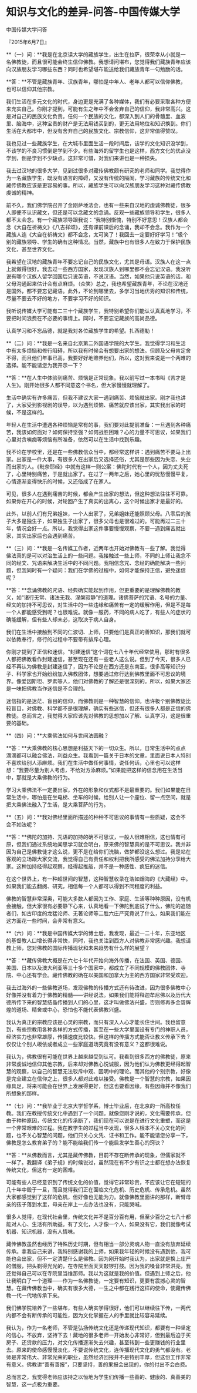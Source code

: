 # 知识与文化的差异-问答-中国传媒大学

中国传媒大学问答

『2015年6月7日』

**（一）问：**我是在北京读大学的藏族学生，出生在拉萨，很荣幸从小就是一名佛教徒，而且很可能会终生信仰佛教。我想请问堪布，您觉得我们藏族青年应该向汉族朋友学习哪些东西？同时也希望堪布能送给我们藏族青年一句勉励的话。

**答：**不管是藏族青年、汉族青年，哪怕是中年人、老年人都可以信仰佛教，也可以信仰其他宗教。

我们生活在多元文化的时代，身边更是充满了各种媒体，我们有必要采取各种方便来充实自己。你刚才提到，可能有生之年中不会舍弃自己的信仰，我非常高兴。这是对自己的民族文化负责。任何一个民族的文化，都深入到人们的骨髓里、血液里、脑海中，这种宝贵的财产是无法用钱买到的，更无法用地位和知识换到。你们生活在大都市中，但没有舍弃自己的民族文化、宗教信仰，这非常值得赞叹。

我也见过一些藏族学生，在大城市里面生活一段时间后，该学的文化知识没学到，不该学的不良习惯倒是学到不少。有些海外的留学生也是这样，西方文化的优点没学到，倒是学到不少缺点。这非常可惜，对我们来讲也是一种损失。

我去过汉地的很多大学，见到过很多对藏传佛教颇有研究的老师和同学。我觉得作为一名藏族学生，既没有语言的障碍，又没有传统的隔阂，学习藏族的传统文化和藏传佛教应该是更容易的事。所以，藏族学生可以向汉族朋友学习这种对藏传佛教虔诚的精神。

前不久，我们佛学院召开了金刚萨埵法会，也有一些来自汉地的虔诚佛教徒，很多人即便不认识藏文，但还是可以念藏文的念诵。反观一些藏族领导和学生，很多人都不太会念。有一个藏族领导跟我说：“我特别惭愧，特别不好意思！汉族人都会念《大自在祈祷文》《八吉祥颂》，还有课前课后的念诵，我却不会念。我作为一个藏族人连《大自在祈祷文》都不会念，太可笑了！我回去一定要好好学习！”极个别的藏族领导、学生的确有这种情况。当然，藏族中也有很多人在致力于保护民族文化，甚至世界文化。

我希望在汉地的藏族青年不要忘记自己的民族文化，尤其是母语。汉族人在这一点上就做得很好。我去过一些西方国家，发现汉族人到哪里都不会忘记汉语。我没听说有哪个汉族人留学回国后只说英语，不说汉语。当然，如果他只说英语的话，和父母沟通起来估计会有点麻烦。（众笑）总之，我也希望藏族青年，不论在汉地还是国外，都不要忘记藏语。此外，不论到哪里去，多学习当地优秀的知识和传统，尽量不要去不好的地方，不要学习不好的知识。

我听说传媒大学可能有二三十个藏族学生，我特别希望你们能认认真真地学习，不要把时间浪费在不必要的事情上。同时，不要忘记藏族的高尚品德。

认真学习和不忘品德，就是我对各位藏族学生的希望。扎西德勒！

**（二）问：**我是一名来自北京第二外国语学院的大学生。我觉得学习和生活中有太多烦恼和修行阻碍，所以我有时候会有想要出家的想法。但顾及父母肯定舍不得，而且他们年事已高，我要好好地赡养他们，所以，这对我来说是一个两难的选择。能不能请您为我开示一下？

**答：**在人生中体验到痛苦、烦恼是正常现象。我以前写过一本书叫《苦才是人生》。刚开始很多人都不同意这个书名，但大家慢慢就理解了。

生活中确实有许多痛苦，但我不建议大家一遇到痛苦、烦恼就出家。刚才我也讲了，大家受到影视剧的误导，以为遇到烦恼、痛苦就应该出家，其实我出家的时候，不是这样的。

年轻人在生活中遭遇各种烦恼是常有的事，我们要对此提前准备：一旦遇到各种痛苦，我该如何面对？如何保持坚强？如何战胜困难？心的力量不可思议，如果我们心里对贪嗔痴等烦恼有所准备，依然可以在生活中找到乐趣。

我不论在学校里，还是在一些佛教信众当中，都经常这样讲：遇到痛苦不要马上出家。出家是一件大事，有很多人在出家后又选择还俗，尤其是那些因为失恋、失业而出家的人。《毗奈耶经》中就有这样一则公案：佛陀时代有一个人，因为丈夫死了，心里特别痛苦，于是就出家了。在过了一两年之后，她心里的忧愁慢慢平复，心情逐渐变得快乐的时候，又还俗成了在家人。

可见，很多人在遇到痛苦的时候，都会产生出家的想法，但这种想法往往不可靠。如果你在开心的时候，对轮回产生了真实的出离心，这个时候出家才是最好的。

此外，以前人们有兄弟姐妹，一个人出家了，兄弟姐妹还能照顾父母。八零后的孩子大多是独生子，如果独生子出家了，很多父母也是很难过的。可能再过二三十年，情况会好一点。所以，我觉得出家这件事要慢慢观察，不要一遇到痛苦就出家，其实出家后也会遇到痛苦。

**（三）问：**我是一名传媒工作者，近两年也开始对佛教有一些了解。我觉得佛法真的是可以对治生活上的一些问题。我接触过一些上师，不同的上师让我念不同的经文、咒语来解决生活中的不同问题。我相信念咒、念经的确能解决一些问题，但我同时有一个疑问：我们在学佛的过程中，如何才能保持正信，避免迷信呢？

**答：**念诵佛教的咒语、经典确实能起到作用，但更重要的是理解佛教的教义，如“诸行无常、诸法无我、涅槃寂静”的道理。诸佛菩萨的咒语、名号的力量、经文的加持不可思议，对生活中的一些违缘和痛苦有一定的缓解作用，但是不是每一个人都能感受到呢？也很难说。就像一服药，不同的病人吃了，有些人的症状的确能缓解，但有些人却未必，这取决于病人自身。

我们在生活中接触到不同的仁波切、上师，只要他们是真正的善知识，那我们就可以依教奉行，修行的过程中不要带有排斥心理。

你刚才提到了正信和迷信。“封建迷信”这个词在七八十年代经常使用，那时有很多人都把佛教看作封建迷信，甚至现在还有一些老人这么说。但到了今天，很多人已经不再认为佛教是封建迷信了，因为不论是在西方还是东南亚，很多高等知识分子、科学家也开始纷纷加入佛教团体，想要通过修行达到佛教里面不可思议的境界。像爱因斯坦、罗素等人，他们对佛教的了解还是很深刻的。所以，如果大家还是一味把佛教当作迷信是不合理的。

迷信指的是迷茫、盲目的信仰，而佛教则是一种智慧的信仰。也许极个别佛教徒比较盲目，对佛教、科学都不是很理解，确实有些迷信，但还有很多人都是正信的佛教徒。总而言之，我觉得大家应该先对佛教的思想加以了解、认真学习，这是很重要的基础。

**（四）问：**大乘佛法如何与世间法圆融？

**答：**大乘佛教的核心思想是利益天下的一切众生。所以，日常生活中的点点滴滴都可以融合佛法，利益众生。我看到一篇关于日本的文章，里面说日本人特别不喜欢给别人添麻烦。我们在生活中做任何事情，说任何话，心里也可以这样想：“我要尽量为别人考虑，不给对方添麻烦。”如果能把这样的信念用在生活当中，那就是大乘佛教的行为。

学习大乘佛法不一定要出家，外在的形象和仪式都不是最重要的。我们如果能在日常生活中，哪怕是在坐电梯、坐车的时候，给别人让一个座位、留一点空间，就是把大乘佛法融入了生活，是大乘菩萨的行为。

**（五）问：**我对佛经里面所描述的种种不可思议的事情有一些质疑，这会不会不如法呢？

**答：**佛陀的加持、咒语的加持的确不可思议，一般人很难相信，这也情有可原，但我们通过系统地闻思学习就会明白，原来佛的智慧真的是不可思议。我并非因为自己是佛教徒才这么说，更不是在给你们洗脑，做梦都没这么想过。我是站在客观的立场跟大家交流，我觉得自己有责任和权利把我所感受的佛法加持分享给大家。这种加持经得起观察，经得起推敲，并不是一种感性、疯狂的迷信。

在这个世界上，有一种超世间的智慧，这种智慧收录在浩如烟海的《大藏经》中。如果我们能去翻阅、研究，相信每一个人都可以得到不同程度的利益。

佛教的智慧非常深奥，可能大多数人都因为工作、家庭、生活等种种原因，没有机会接触，但大家很有必要静下心来，认真地看一下佛陀到底说了什么，佛陀的追随者们，如古印度的龙猛论师、无著论师等二胜六庄严究竟说了什么，如果我们能在这方面花一些时间，会非常有意义。

**（六）问：**我是中国传媒大学的博士后。我发现，最近一二十年，东亚地区的基督教人口增长得非常快，同时，我也关注到西方人对佛教非常感兴趣。我想请教上师，您对佛教的国际传播现状和未来趋势有什么样的展望？

**答：**藏传佛教大概是在六七十年代开始向海外传播，在法国、英国、德国、美国、日本以及澳大利亚等三十多个国家中，都成立了不同规模的佛教团体、寺院、中心还有学会。藏传佛教的确在以美国和加拿大为主的西方国家非常受欢迎。

我去过海外的一些佛教道场，发现佛教的传播方式还有待改进，因为很多佛教中心好像并没有着力于佛教的精髓——讲经说法。如果我们能将释迦牟尼佛以及历代大德所传下来的智慧结晶传播到人们的心里，这才叫做佛法兴盛，否则修再多金碧辉煌的道场、精舍或中心，恐怕也不能代表佛教兴盛。

我认为真正的宗教应该是心灵的宗教，而只有深入人心才能长住世间。我也留意到，有些宗教用各种各样的方式传播，甚至在一些大学里面设有专门的神职人员，经济实力也非常雄厚，传播速度比较快。但这样的传播方式能否让教义传承下去？仅仅让个别人皈依或者成立一些家庭道场究竟有没有意义？这都很难说。

我认为，佛教很有可能在世界上越来越受到认可。我看到很多西方的佛教徒，原来非常虔诚地信仰其他宗教，后来却对佛教心悦诚服，因为他们认为佛教更经得起智慧的观察，以自己的智慧无法驳斥中观、因明中的理论。而其他的个别宗教，好像是完全建立在信仰之上，很多人都对此难以接受。佛教是一个智慧的宗教，如果因缘具足，将来可能会在世界上发展得更好，但这也要看因缘，有些因缘并不像我们所想象的那样。

**（七）问：**我毕业于北京大学哲学系，博士毕业后，在北京的一所高校任教。我们在教授传统文化中遇到了一个问题。就像您刚才说的，文化需要传承，但由于种种原因，传统文化的传承断了，我们现在可以说是在进行文化重塑，而这是一个非常艰难的过程。我在教学生的过程当中发现，很多人根本不关心文化的问题，也不关心智慧的问题，他们只关心文凭、证书和工作。能不能请您分享一下，佛教是怎么教育弟子的？能不能给我们传一个能启发学生善心的窍诀？

**答：**从佛教而言，尤其是藏传佛教，目前不存在断传承的现象，但儒家就不一样了。我翻译《弟子规》的时候说过，虽然现在有不少有识之士都在想办法恢复传统文化，但这有一定的困难。

可能有些人已经意识到了传统文化的价值，觉得它非常珍贵，不应该让它在短短的几十年中毁于一旦，而且觉得我们正在面临文化危机、历史危机、传承危机。虽然大家都感觉到了这样的危机，但好像也无能为力。就像佛教里面讲的那样，断臂母亲的孩子落到水里，母亲在岸上一点办法也没有，只能哭喊。

很多人觉得，在现代社会里，传统文化并不是百分百有用，但至少百分之七八十都能对人心、生活有所助益。有了文化，人才像一个人，如果没有它，我们就像考试机器、知识机器，没有人情味。

藏传佛教虽然也经历了特殊历史时期，但有相当一部分灵魂人物一直没有放弃延续传承。拿我自己来讲，我特别感谢我的上师，如果我年轻的时候没有遇到他，我可能也会出家，但不一定清楚什么是佛教。因为刚开始时我认为，出家就是换上庄严的僧服，把头剃得光光的，在寺院里面天天敲锣打鼓。因为我的嗓音非常洪亮，我还觉得自己可以在寺院里当维那师。我以为这就是我的价值。但遇到上师之后，他让我明白了一个道理——作为一名佛教徒，一定要有知识，更要有震撼心灵的智慧。在藏传佛教当中，确实有很多大德，一生之中都在践行这样的使命，使藏传佛教一代一代地传承下来。

我们佛学院培养了一些堪布，有些人确实学得很好，他们可以继续往下传，一两代内都不会有断传承的可能性，因为文化掌握在人的手里就比较容易延续。

我认为，作为一名老师，不管是弘扬传统文化还是传递现代知识，都要有一种坚定的信心，不放弃，坚持下去！藏地的很多老师一开始发心非常好，但到最后迫于买房子、还贷款的压力，对文化传播逐渐失去兴趣，甚至转到一些更赚钱的行业里去。原来的使命感慢慢淡化，不要说传统文化，连传播现代文化的勇气都没有。老师是非常伟大、非常光荣的职业，虽然经济回报并不是特别丰厚，但这份工作非常有意义。佛教讲“善有善报”，只要坚持，善的果报会出现的，你的付出不会白费。

总而言之，我觉得老师应该持之以恒地为学生们传播一些善的、健康的、真善美的智慧，这一点极为重要。

